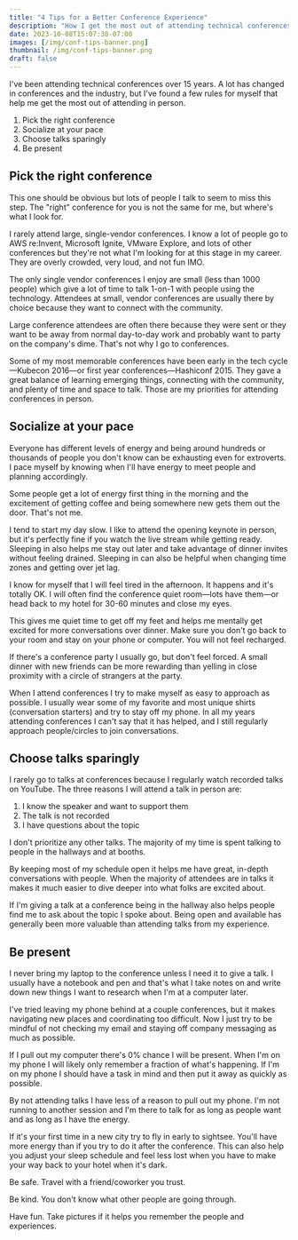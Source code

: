 ```yaml
---
title: "4 Tips for a Better Conference Experience"
description: "How I get the most out of attending technical conferences."
date: 2023-10-08T15:07:38-07:00
images: [/img/conf-tips-banner.png]
thumbnail: /img/conf-tips-banner.png
draft: false
---
```


I've been attending technical conferences over 15 years.
A lot has changed in conferences and the industry, but I've found a few rules for myself that help me get the most out of attending in person.

1. Pick the right conference
1. Socialize at your pace
1. Choose talks sparingly
1. Be present

## Pick the right conference

This one should be obvious but lots of people I talk to seem to miss this step.
The "right" conference for you is not the same for me, but where's what I look for.

I rarely attend large, single-vendor conferences.
I know a lot of people go to AWS re:Invent, Microsoft Ignite, VMware Explore, and lots of other conferences but they're not what I'm looking for at this stage in my career.
They are overly crowded, very loud, and not fun IMO.

The only single vendor conferences I enjoy are small (less than 1000 people) which give a lot of time to talk 1-on-1 with people using the technology.
Attendees at small, vendor conferences are usually there by choice because they want to connect with the community.

Large conference attendees are often there because they were sent or they want to be away from normal day-to-day work and probably want to party on the company's dime.
That's not why I go to conferences.

Some of my most memorable conferences have been early in the tech cycle—Kubecon 2016—or first year conferences—Hashiconf 2015.
They gave a great balance of learning emerging things, connecting with the community, and plenty of time and space to talk.
Those are my priorities for attending conferences in person.

## Socialize at your pace

Everyone has different levels of energy and being around hundreds or thousands of people you don't know can be exhausting even for extroverts.
I pace myself by knowing when I'll have energy to meet people and planning accordingly.

Some people get a lot of energy first thing in the morning and the excitement of getting coffee and being somewhere new gets them out the door.
That's not me.

I tend to start my day slow.
I like to attend the opening keynote in person, but it's perfectly fine if you watch the live stream while getting ready.
Sleeping in also helps me stay out later and take advantage of dinner invites without feeling drained.
Sleeping in can also be helpful when changing time zones and getting over jet lag.

I know for myself that I will feel tired in the afternoon.
It happens and it's totally OK.
I will often find the conference quiet room—lots have them—or head back to my hotel for 30-60 minutes and close my eyes.

This gives me quiet time to get off my feet and helps me mentally get excited for more conversations over dinner.
Make sure you don't go back to your room and stay on your phone or computer.
You will not feel recharged.

If there's a conference party I usually go, but don't feel forced.
A small dinner with new friends can be more rewarding than yelling in close proximity with a circle of strangers at the party.

When I attend conferences I try to make myself as easy to approach as possible.
I usually wear some of my favorite and most unique shirts (conversation starters) and try to stay off my phone.
In all my years attending conferences I can't say that it has helped, and I still regularly approach people/circles to join conversations.

## Choose talks sparingly

I rarely go to talks at conferences because I regularly watch recorded talks on YouTube.
The three reasons I will attend a talk in person are:

1. I know the speaker and want to support them
1. The talk is not recorded
1. I have questions about the topic

I don't prioritize any other talks.
The majority of my time is spent talking to people in the hallways and at booths.

By keeping most of my schedule open it helps me have great, in-depth conversations with people.
When the majority of attendees are in talks it makes it much easier to dive deeper into what folks are excited about.

If I'm giving a talk at a conference being in the hallway also helps people find me to ask about the topic I spoke about.
Being open and available has generally been more valuable than attending talks from my experience.

## Be present

I never bring my laptop to the conference unless I need it to give a talk.
I usually have a notebook and pen and that's what I take notes on and write down new things I want to research when I'm at a computer later.

I've tried leaving my phone behind at a couple conferences, but it makes navigating new places and coordinating too difficult.
Now I just try to be mindful of not checking my email and staying off company messaging as much as possible.

If I pull out my computer there's 0% chance I will be present.
When I'm on my phone I will likely only remember a fraction of what's happening.
If I'm on my phone I should have a task in mind and then put it away as quickly as possible.

By not attending talks I have less of a reason to pull out my phone.
I'm not running to another session and I'm there to talk for as long as people want and as long as I have the energy.

If it's your first time in a new city try to fly in early to sightsee.
You'll have more energy than if you try to do it after the conference.
This can also help you adjust your sleep schedule and feel less lost when you have to make your way back to your hotel when it's dark.

Be safe.
Travel with a friend/coworker you trust.

Be kind.
You don't know what other people are going through.

Have fun.
Take pictures if it helps you remember the people and experiences.

